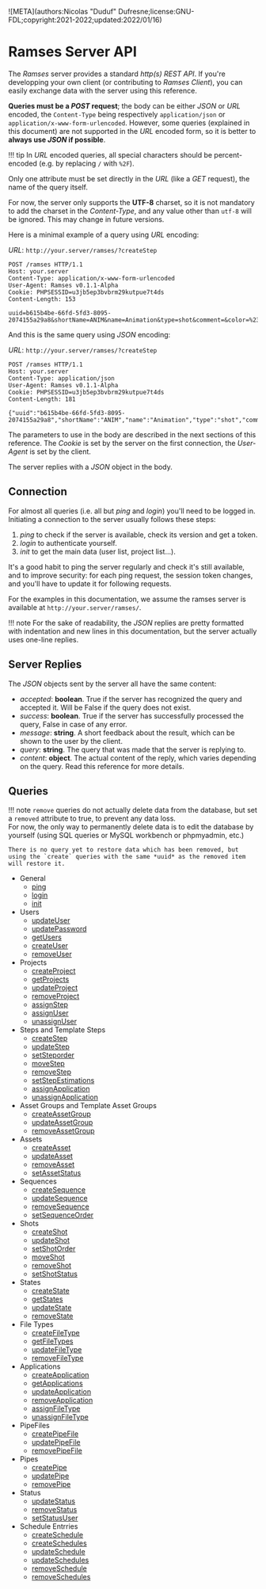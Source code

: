 ![META](authors:Nicolas "Duduf" Dufresne;license:GNU-FDL;copyright:2021-2022;updated:2022/01/16)

# Ramses Server API

The *Ramses* server provides a standard *http(s) REST API*. If you're developping your own client (or contributing to *Ramses Client*), you can easily exchange data with the server using this reference.

**Queries must be a *POST* request**; the body can be either *JSON* or *URL* encoded, the `Content-Type` being respectively `application/json` or `application/x-www-form-urlencoded`. However, some queries (explained in this document) are not supported in the *URL* encoded form, so it is better to **always use *JSON* if possible**.

!!! tip
    In *URL* encoded queries, all special characters should be percent-encoded (e.g. by replacing `/` with `%2F`).

Only one attribute must be set directly in the *URL* (like a *GET* request), the name of the query itself.

For now, the server only supports the **UTF-8** charset, so it is not mandatory to add the charset in the *Content-Type*, and any value other than `utf-8` will be ignored. This may change in future versions.

Here is a minimal example of a query using *URL* encoding:

*URL*: `http://your.server/ramses/?createStep`

```
POST /ramses HTTP/1.1
Host: your.server
Content-Type: application/x-www-form-urlencoded
User-Agent: Ramses v0.1.1-Alpha
Cookie: PHPSESSID=u3jb5ep3bvbrm29kutpue7t4ds
Content-Length: 153

uuid=b615b4be-66fd-5fd3-8095-2074155a29a8&shortName=ANIM&name=Animation&type=shot&comment=&color=%23c992ff&version=0.2.9&token=94393b8e6396fb2bb295552d6d122544d5db1d1f
```

And this is the same query using *JSON* encoding:

*URL*: `http://your.server/ramses/?createStep`

```
POST /ramses HTTP/1.1
Host: your.server
Content-Type: application/json
User-Agent: Ramses v0.1.1-Alpha
Cookie: PHPSESSID=u3jb5ep3bvbrm29kutpue7t4ds
Content-Length: 181

{"uuid":"b615b4be-66fd-5fd3-8095-2074155a29a8","shortName":"ANIM","name":"Animation","type":"shot","comment":"","color":"#c992ff","version":"0.2.9","token":"94393b8e6396fb2bb295552d6d122544d5db1d1f"}
```

The parameters to use in the body are described in the next sections of this reference. The *Cookie* is set by the server on the first connection, the *User-Agent* is set by the client.

The server replies with a *JSON* object in the body.

## Connection

For almost all queries (i.e. all but *ping* and *login*) you'll need to be logged in. Initiating a connection to the server usually follows these steps:

1. *ping* to check if the server is available, check its version and get a token.
2. *login* to authenticate yourself.
3. *init* to get the main data (user list, project list...).

It's a good habit to ping the server regularly and check it's still available, and to improve security: for each ping request, the session token changes, and you'll have to update it for following requests.

For the examples in this documentation, we assume the ramses server is available at `http://your.server/ramses/`.

!!! note
    For the sake of readability, the *JSON* replies are pretty formatted with indentation and new lines in this documentation, but the server actually uses one-line replies.

## Server Replies

The *JSON* objects sent by the server all have the same content:

- *accepted*: **boolean**. True if the server has recognized the query and accepted it. Will be False if the query does not exist.
- *success*: **boolean**. True if the server has successfully processed the query, False in case of any error.
- *message*: **string**. A short feedback about the result, which can be shown to the user by the client.
- *query*: **string**. The query that was made that the server is replying to.
- *content*: **object**. The actual content of the reply, which varies depending on the query. Read this reference for more details.

## Queries

!!! note
    `remove` queries do not actually delete data from the database, but set a `removed` attribute to true, to prevent any data loss.  
    For now, the only way to permanently delete data is to edit the database by yourself (using SQL queries or MySQL workbench or phpmyadmin, etc.)

    There is no query yet to restore data which has been removed, but using the `create` queries with the same *uuid* as the removed item will restore it.

- General
    - [ping](general.md#ping)
    - [login](general.md#login)
    - [init](general.md#init)
- Users
    - [updateUser](users.md#updateuser)
    - [updatePassword](users.md#updatepassword)
    - [getUsers](users.md#getusers)
    - [createUser](users.md#createuser)
    - [removeUser](users.md#removeuser)
- Projects
    - [createProject](projects#createproject)
    - [getProjects](projects#getprojects)
    - [updateProject](projects#updateproject)
    - [removeProject](projects#removeproject)
    - [assignStep](projects#assignstep)
    - [assignUser](projects#assignuser)
    - [unassignUser](projects#unassignuser)
- Steps and Template Steps
    - [createStep](steps#createstep)
    - [updateStep](steps#updatestep)
    - [setSteporder](steps#setsteporder)
    - [moveStep](steps#movestep)
    - [removeStep](steps#removestep)
    - [setStepEstimations](steps#setstepestimations)
    - [assignApplication](steps#assignapplication)
    - [unassignApplication](steps#unassignapplication)
- Asset Groups and Template Asset Groups
    - [createAssetGroup](assetgroups#createassetgroup)
    - [updateAssetGroup](assetgroups#updateassetgroup)
    - [removeAssetGroup](assetgroups#removeassetgroup)
- Assets
    - [createAsset](assets#createasset)
    - [updateAsset](assets#updateasset)
    - [removeAsset](assets#removeasset)
    - [setAssetStatus](assets#setassetstatus)
- Sequences
    - [createSequence](sequences#createsequence)
    - [updateSequence](sequences#updatesequence)
    - [removeSequence](sequences#removesequence)
    - [setSequenceOrder](sequences#setsequenceorder)
- Shots
    - [createShot](shots#createshot)
    - [updateShot](shots#updateshot)
    - [setShotOrder](shots#setshotorder)
    - [moveShot](shots#movehot)
    - [removeShot](shots#removeshot)
    - [setShotStatus](shots#setshotstatus)
- States
    - [createState](states#createstate)
    - [getStates](states#getstates)
    - [updateState](states#updatestate)
    - [removeState](states#removestate)
- File Types
    - [createFileType](filetypes#createfiletype)
    - [getFileTypes](filetypes#getfiletype)
    - [updateFileType](filetypes#updatefiletype)
    - [removeFileType](filetypes#removefiletype)
- Applications
    - [createApplication](applications#createapplication)
    - [getApplications](applications#getapplication)
    - [updateApplication](applications#updateapplication)
    - [removeApplication](applications#removeapplication)
    - [assignFileType](steps#assignfiletype)
    - [unassignFileType](steps#unassignfiletype)
- PipeFiles
    - [createPipeFile](pipefiless#createpipefile)
    - [updatePipeFile](pipefiless#updatepipefile)
    - [removePipeFile](pipefiless#removepipefile)
- Pipes
    - [createPipe](pipes#createpipe)
    - [updatePipe](pipes#updatepipe)
    - [removePipe](pipes#removepipe)
- Status
    - [updateStatus](status#updatestatus)
    - [removeStatus](status#removestatus)
    - [setStatusUser](status#setstatususer)
- Schedule Entrries
    - [createSchedule](schedule#createschedule)
    - [createSchedules](schedule#createschedules)
    - [updateSchedule](schedule#updateschedule)
    - [updateSchedules](schedule#updateschedules)
    - [removeSchedule](schedule#removeschedule)
    - [removeSchedules](schedule#removeschedules)